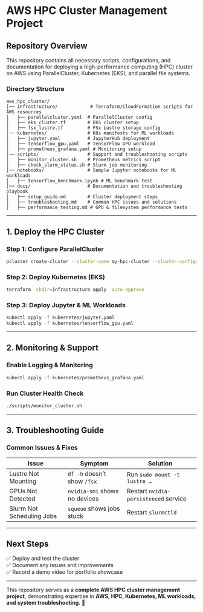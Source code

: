 # AWS HPC Cluster Management Project

## Repository Overview
This repository contains all necessary scripts, configurations, and documentation for deploying a high-performance computing (HPC) cluster on AWS using ParallelCluster, Kubernetes (EKS), and parallel file systems.

### **Directory Structure**
```
aws_hpc_cluster/
│── infrastructure/            # Terraform/CloudFormation scripts for AWS resources
│   ├── parallelcluster.yaml  # ParallelCluster config
│   ├── eks_cluster.tf        # EKS cluster setup
│   ├── fsx_lustre.tf         # FSx Lustre storage config
│── kubernetes/               # K8s manifests for ML workloads
│   ├── jupyter.yaml          # JupyterHub deployment
│   ├── tensorflow_gpu.yaml   # TensorFlow GPU workload
│   ├── prometheus_grafana.yaml # Monitoring setup
│── scripts/                  # Support and troubleshooting scripts
│   ├── monitor_cluster.sh    # Prometheus metrics script
│   ├── check_slurm_status.sh # Slurm job monitoring
│── notebooks/                # Sample Jupyter notebooks for ML workloads
│   ├── tensorflow_benchmark.ipynb # ML benchmark test
│── docs/                     # Documentation and troubleshooting playbook
│   ├── setup_guide.md        # Cluster deployment steps
│   ├── troubleshooting.md    # Common HPC issues and solutions
│   ├── performance_testing.md # GPU & filesystem performance tests
```

---

## **1. Deploy the HPC Cluster**
### **Step 1: Configure ParallelCluster**
```sh
pcluster create-cluster --cluster-name my-hpc-cluster --cluster-configuration infrastructure/parallelcluster.yaml
```

### **Step 2: Deploy Kubernetes (EKS)**
```sh
terraform -chdir=infrastructure apply -auto-approve
```

### **Step 3: Deploy Jupyter & ML Workloads**
```sh
kubectl apply -f kubernetes/jupyter.yaml
kubectl apply -f kubernetes/tensorflow_gpu.yaml
```

---

## **2. Monitoring & Support**
### **Enable Logging & Monitoring**
```sh
kubectl apply -f kubernetes/prometheus_grafana.yaml
```

### **Run Cluster Health Check**
```sh
./scripts/monitor_cluster.sh
```

---

## **3. Troubleshooting Guide**
### **Common Issues & Fixes**
| Issue | Symptom | Solution |
|-------|--------|----------|
| Lustre Not Mounting | `df -h` doesn’t show `/fsx` | Run `sudo mount -t lustre …` |
| GPUs Not Detected | `nvidia-smi` shows no devices | Restart `nvidia-persistenced` service |
| Slurm Not Scheduling Jobs | `squeue` shows jobs stuck | Restart `slurmctld` |

---

## **Next Steps**
✅ Deploy and test the cluster  
✅ Document any issues and improvements  
✅ Record a demo video for portfolio showcase  

---
This repository serves as a **complete AWS HPC cluster management project**, demonstrating expertise in **AWS, HPC, Kubernetes, ML workloads, and system troubleshooting**. 🚀
